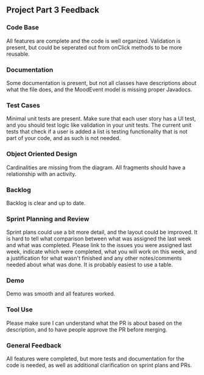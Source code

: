 ## Project Part 3 Feedback

### Code Base

All features are complete and the code is well organized. Validation is present, but could be seperated out from onClick methods to be more reusable.

### Documentation

Some documentation is present, but not all classes have descriptions about what the file does, and the MoodEvent model is missing proper Javadocs.

### Test Cases

Minimal unit tests are present. Make sure that each user story has a UI test, and you should test logic like validation in your unit tests. The current unit tests that check if a user is added a list is testing functionality that is not part of your code, and as such is not needed.

### Object Oriented Design

Cardinalities are missing from the diagram. All fragments should have a relationship with an activity.

### Backlog

Backlog is clear and up to date.

### Sprint Planning and Review

Sprint plans could use a bit more detail, and the layout could be improved. It is hard to tell what comparison between what was assigned the last week and what was completed. Please link to the issues you were assigned last week, indicate which were completed, what you will work on this week, and a justification for what wasn't finished and any other notes/comments needed about what was done. It is probably easiest to use a table.

### Demo 

Demo was smooth and all features worked.

### Tool Use

Please make sure I can understand what the PR is about based on the description, and to have people approve the PR before merging.

### General Feedback

All features were completed, but more tests and documentation for the code is needed, as well as additional clarification on sprint plans and PRs.
